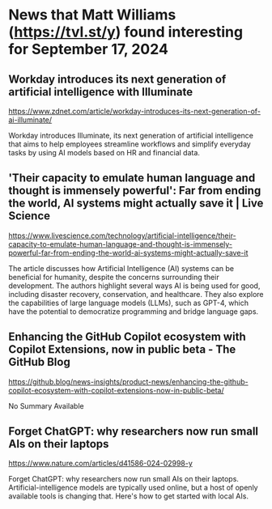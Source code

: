 # News that Matt Williams (https://tvl.st/y) found interesting for September 17, 2024

## Workday introduces its next generation of artificial intelligence with Illuminate
<a href="https://www.zdnet.com/article/workday-introduces-its-next-generation-of-ai-illuminate/" target="_blank">https://www.zdnet.com/article/workday-introduces-its-next-generation-of-ai-illuminate/</a>

Workday introduces Illuminate, its next generation of artificial intelligence that aims to help employees streamline workflows and simplify everyday tasks by using AI models based on HR and financial data.

## 'Their capacity to emulate human language and thought is immensely powerful': Far from ending the world, AI systems might actually save it | Live Science
<a href="https://www.livescience.com/technology/artificial-intelligence/their-capacity-to-emulate-human-language-and-thought-is-immensely-powerful-far-from-ending-the-world-ai-systems-might-actually-save-it" target="_blank">https://www.livescience.com/technology/artificial-intelligence/their-capacity-to-emulate-human-language-and-thought-is-immensely-powerful-far-from-ending-the-world-ai-systems-might-actually-save-it</a>

The article discusses how Artificial Intelligence (AI) systems can be beneficial for humanity, despite the concerns surrounding their development. The authors highlight several ways AI is being used for good, including disaster recovery, conservation, and healthcare. They also explore the capabilities of large language models (LLMs), such as GPT-4, which have the potential to democratize programming and bridge language gaps.

## Enhancing the GitHub Copilot ecosystem with Copilot Extensions, now in public beta - The GitHub Blog
<a href="https://github.blog/news-insights/product-news/enhancing-the-github-copilot-ecosystem-with-copilot-extensions-now-in-public-beta/" target="_blank">https://github.blog/news-insights/product-news/enhancing-the-github-copilot-ecosystem-with-copilot-extensions-now-in-public-beta/</a>

No Summary Available

## Forget ChatGPT: why researchers now run small AIs on their laptops
<a href="https://www.nature.com/articles/d41586-024-02998-y" target="_blank">https://www.nature.com/articles/d41586-024-02998-y</a>

Forget ChatGPT: why researchers now run small AIs on their laptops. Artificial-intelligence models are typically used online, but a host of openly available tools is changing that. Here's how to get started with local AIs.

